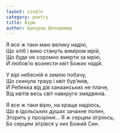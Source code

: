 ```yaml
---
layout: single
category: poetry
title: Вірю
author: Бреурош Володимир
---
```


Я все ж таки маю велику надію,  
Що хліб і вино стануть виміром мрій,  
Що буде не соромно вмерти за мрію,  
Й любов’ю вознести квіт Божих надій.  

У вірі небесній я землю побачу,  
Що скинула траур і квіт бур’янів,  
Й Ребекка від дів ханаанських не плаче,  
Від квітів весь світ навкруги змедвянів.  

Я все ж таки вірю, на краще надіюсь,  
Що в ідольських душах зачахне полин,  
Згорить у прозрінні… Я ж серцем зігріюсь,  
Бо серцем зігрівся у них Божий Син.  
